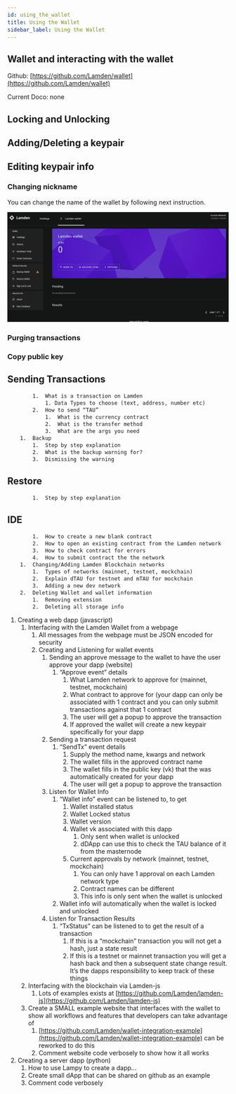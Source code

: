 ```yaml
---
id: using_the_wallet
title: Using the Wallet
sidebar_label: Using the Wallet
---
```


## Wallet and interacting with the wallet

Github: [https://github.com/Lamden/wallet](https://github.com/Lamden/wallet)

Current Doco: none

##  Locking and Unlocking
## Adding/Deleting a keypair
## Editing keypair info
### Changing nickname
You can change the name of the wallet by following next instruction.

![](img/wallet/../../../static/img/wallet/Rename_Wallet.gif)
### Purging transactions
### Copy public key

## Sending Transactions
            1.  What is a transaction on Lamden
                1. Data Types to choose (text, address, number etc)
            2.  How to send “TAU”
                1.  What is the currency contract
                2.  What is the transfer method
                3.  What are the args you need
        1.  Backup
            1.  Step by step explanation
            2.  What is the backup warning for?
            3.  Dismissing the warning
## Restore
            1.  Step by step explanation
## IDE
            1.  How to create a new blank contract
            2.  How to open an existing contract from the Lamden network
            3.  How to check contract for errors
            4.  How to submit contract the the network
        1.  Changing/Adding Lamden Blockchain networks
            1.  Types of networks (mainnet, testnet, mockchain)
            2.  Explain dTAU for testnet and mTAU for mockchain
            3.  Adding a new dev network
        2.  Deleting Wallet and wallet information
            1.  Removing extension
            2.  Deleting all storage info
1. Creating a web dapp (javascript)
    1.  Interfacing with the Lamden Wallet from a webpage
        1.  All messages from the webpage must be JSON encoded for security
        2.  Creating and Listening for wallet events
            1.  Sending an approve message to the wallet to have the user approve your dapp (website)
                1.  “Approve event” details
                    1. What Lamden network to approve for (mainnet, testnet, mockchain)
                    2. What contract to approve for (your dapp can only be associated with 1 contract and you can only submit transactions against that 1 contract
                    3. The user will get a popup to approve the transaction
                    4. If approved the wallet will create a new keypair specifically for your dapp
            2.  Sending a transaction request
                1.  “SendTx” event details
                    1. Supply the method name, kwargs and network
                    2.  The wallet fills in the approved contract name
                    3.  The wallet fills in the public key (vk) that the was automatically created for your dapp
                    4.  The user will get a popup to approve the transaction
            3.  Listen for Wallet Info
                1.  “Wallet info” event can be listened to, to get
                    1.  Wallet installed status
                    2.  Wallet Locked status
                    3.  Wallet version
                    4.  Wallet vk associated with this dapp
                        1. Only sent when wallet is unlocked
                        2. dDApp can use this to check the TAU balance of it from the masternode
                    5.  Current approvals by network (mainnet, testnet, mockchain)
                        1. You can only have 1 approval on each Lamden network type
                        2. Contract names can be different
                        3. This info is only sent when the wallet is unlocked
                2.  Wallet info will automatically when the wallet is locked and unlocked
            4.  Listen for Transaction Results
                1.  “TxStatus” can be listened to to get the result of a transaction
                    1.  If this is a “mockchain” transaction you will not get a hash, just a state result
                    2.  If this is a testnet or mainnet transaction you will get a hash back and then a subsequent state change result. It’s the dapps responsibility to keep track of these things
    2.  Interfacing with the blockchain via Lamden-js
        1.  Lots of examples exists at [https://github.com/Lamden/lamden-js](https://github.com/Lamden/lamden-js)
    3.  Create a SMALL example website that interfaces with the wallet to show all workflows and features that developers can take advantage of
        1.  [https://github.com/Lamden/wallet-integration-example](https://github.com/Lamden/wallet-integration-example) can be reworked to do this
        2.  Comment website code verbosely to show how it all works
2. Creating a server dapp (python)
    1.  How to use Lampy to create a dapp…
    2.  Create small dApp that can be shared on github as an example
    3.  Comment code verbosely
